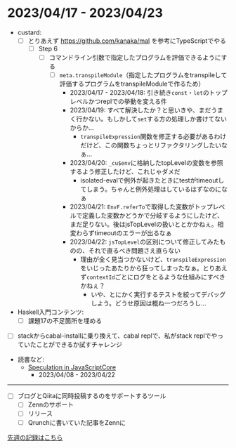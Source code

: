 # 2023/04/17 - 2023/04/23

- custard:
    - [ ] とりあえず <https://github.com/kanaka/mal> を参考にTypeScriptでやる
        - [ ] Step 6
            - [ ] コマンドライン引数で指定したプログラムを評価できるようにする
                - [ ] `meta.transpileModule`（指定したプログラムをtranspileして評価するプログラムをtranspileModuleで作るため）
                    - 2023/04/17 - 2023/04/18: 引き続き`const`・`let`のトップレベルかつreplでの挙動を変える件
                    - 2023/04/19: すべて解決したか？と思いきや、まだうまく行かない。もしかして`set`する方の処理しか書けてないからか...
                        - `transpileExpression`関数を修正する必要があるわけだけど、この関数ちょっとリファクタリングしたいなぁ...
                    - 2023/04/20: `_cu$env`に格納したtopLevelの変数を参照するよう修正したけど、これじゃダメだ
                        - isolated-evalで例外が起きたときにtestがtimeoutしてしまう。ちゃんと例外処理はしているはずなのになぁ
                    - 2023/04/21: `EnvF.referTo`で取得した変数がトップレベルで定義した変数かどうかで分岐するようにしたけど、まだ足りない。後はjsTopLevelの扱いととかかねぇ。相変わらずtimeoutのエラーが出るなぁ
                    - 2023/04/22: `jsTopLevel`の区別について修正してみたものの、それで直るべき問題さえ直らない
                        - 理由が全く見当つかないけど、`transpileExpression`をいじったあたりから狂ってしまったなぁ。とりあえず`contextId`ごとにログをとるような仕組みにすべきかねぇ？
                            - いや、とにかく実行するテストを絞ってデバッグしよう。どうせ原因は概ね一つだろうし...
- Haskell入門コンテンツ:
    - [ ] 課題17の不足箇所を埋める
- [ ] stackからcabal-installに乗り換えて、cabal replで、私がstack replでやっていたことができるか試すチャレンジ
- 読書など:
    - [Speculation in JavaScriptCore](https://webkit.org/blog/10308/speculation-in-javascriptcore/)
        - 2023/04/08 - 2023/04/22

------

- [ ] ブログとQiitaに同時投稿するのをサポートするツール
    - [ ] Zennのサポート
    - [ ] リリース
    - [ ] Qrunchに書いていた記事をZennに

[先週の記録はこちら](https://github.com/igrep/daily-commits/blob/52e24dcf071abb8a14895d958557c0249863fd53/yesterday.md)
